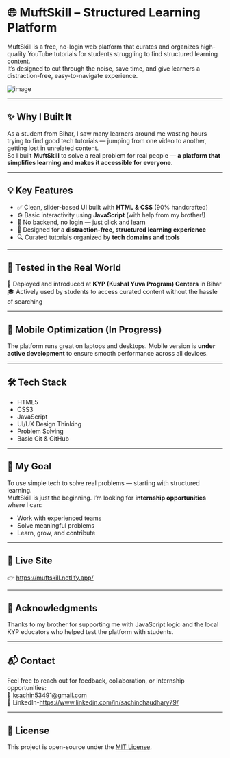 # 🌐 MuftSkill – Structured Learning Platform

MuftSkill is a free, no-login web platform that curates and organizes high-quality YouTube tutorials for students struggling to find structured learning content.  
It’s designed to cut through the noise, save time, and give learners a distraction-free, easy-to-navigate experience.

![image](https://github.com/user-attachments/assets/a8b1fd1d-5447-4fe9-ab20-101d75231c58)


---

## ✨ Why I Built It

As a student from Bihar, I saw many learners around me wasting hours trying to find good tech tutorials — jumping from one video to another, getting lost in unrelated content.  
So I built **MuftSkill** to solve a real problem for real people — **a platform that simplifies learning and makes it accessible for everyone**.

---

## 💡 Key Features

- ✅ Clean, slider-based UI built with **HTML & CSS** (90% handcrafted)
- ⚙️ Basic interactivity using **JavaScript** (with help from my brother!)
- 🚫 No backend, no login — just click and learn
- 🧠 Designed for a **distraction-free, structured learning experience**
- 🔍 Curated tutorials organized by **tech domains and tools**

---

## 🧪 Tested in the Real World

📍 Deployed and introduced at **KYP (Kushal Yuva Program) Centers** in Bihar  
🎓 Actively used by students to access curated content without the hassle of searching

---

## 📱 Mobile Optimization (In Progress)

The platform runs great on laptops and desktops. Mobile version is **under active development** to ensure smooth performance across all devices.

---

## 🛠️ Tech Stack

- HTML5
- CSS3
- JavaScript
- UI/UX Design Thinking
- Problem Solving
- Basic Git & GitHub

---

## 🚀 My Goal

To use simple tech to solve real problems — starting with structured learning.  
MuftSkill is just the beginning. I’m looking for **internship opportunities** where I can:

- Work with experienced teams  
- Solve meaningful problems  
- Learn, grow, and contribute

---

## 🔗 Live Site

👉 https://muftskill.netlify.app/

---

## 🙌 Acknowledgments

Thanks to my brother for supporting me with JavaScript logic and the local KYP educators who helped test the platform with students.

---

## 📬 Contact

Feel free to reach out for feedback, collaboration, or internship opportunities:  
📧 ksachin53491@gmail.com  
🔗 LinkedIn-https://www.linkedin.com/in/sachinchaudhary79/

---

## 🪪 License

This project is open-source under the [MIT License](LICENSE).

